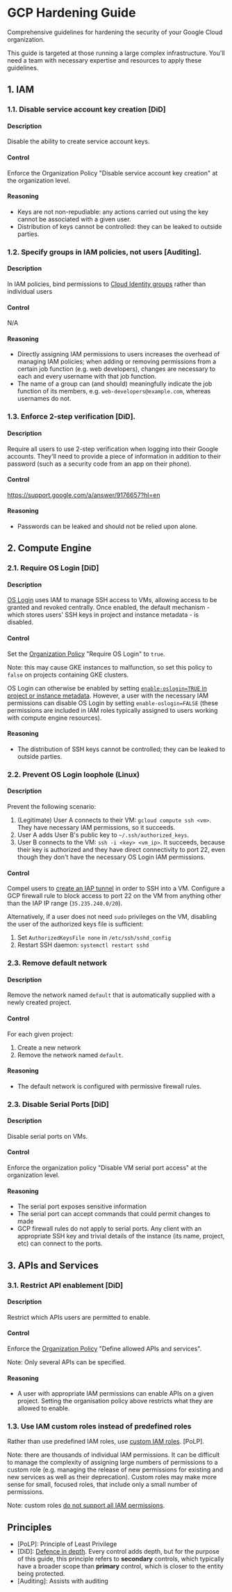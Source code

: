 # GCP Hardening Guide

Comprehensive guidelines for hardening the security of your Google Cloud organization.

This guide is targeted at those running a large complex infrastructure. You'll need a team with necessary expertise and resources to apply these guidelines.

## 1. IAM

### 1.1. Disable service account key creation [DiD]

#### Description

Disable the ability to create service account keys.

#### Control

Enforce the Organization Policy "Disable service account key creation" at the organization level.

#### Reasoning

* Keys are not non-repudiable: any actions carried out using the key cannot be associated with a given user.
* Distribution of keys cannot be controlled: they can be leaked to outside parties.

### 1.2. Specify groups in IAM policies, not users [Auditing].

#### Description

In IAM policies, bind permissions to [Cloud Identity groups](https://cloud.google.com/identity/docs/concepts/groups) rather than individual users

#### Control

N/A

#### Reasoning

* Directly assigning IAM permissions to users increases the overhead of managing IAM policies; when adding or removing permissions from a certain job function (e.g. web developers), changes are necessary to each and every username with that job function.
* The name of a group can (and should) meaningfully indicate the job function of its members, e.g. `web-developers@example.com`, whereas usernames do not.

### 1.3. Enforce 2-step verification [DiD].

#### Description

Require all users to use 2-step verification when logging into their Google accounts. They'll need to provide a piece of information in addition to their password (such as a security code from an app on their phone).

#### Control

https://support.google.com/a/answer/9176657?hl=en

#### Reasoning

* Passwords can be leaked and should not be relied upon alone.


## 2. Compute Engine

### 2.1. Require OS Login [DiD]

#### Description

[OS Login](https://cloud.google.com/compute/docs/oslogin) uses IAM to manage SSH access to VMs, allowing access to be granted and revoked centrally. Once enabled, the default mechanism - which stores users' SSH keys in project and instance metadata - is disabled.

#### Control

Set the [Organization Policy](https://cloud.google.com/resource-manager/docs/organization-policy/org-policy-constraints) "Require OS Login" to `true`.

Note: this may cause GKE instances to malfunction, so set this policy to `false` on projects containing GKE clusters.

OS Login can otherwise be enabled by setting [`enable-oslogin=TRUE` in project or instance metadata](https://cloud.google.com/compute/docs/instances/managing-instance-access#enable_oslogin). However, a user with the necessary IAM permissions can disable OS Login by setting `enable-oslogin=FALSE` (these permissions are included in IAM roles typically assigned to users working with compute engine resources).

#### Reasoning

* The distribution of SSH keys cannot be controlled; they can be leaked to outside parties.

### 2.2. Prevent OS Login loophole (Linux)

#### Description

Prevent the following scenario:

1. (Legitimate) User A connects to their VM: `gcloud compute ssh <vm>`. They have necessary IAM permissions, so it succeeds.
2. User A adds User B's public key to `~/.ssh/authorized_keys`.
3. User B connects to the VM: `ssh -i <key> <vm_ip>`. It succeeds, because their key is authorized and they have direct connectivity to port 22, even though they don't have the necessary OS Login IAM permissions.

#### Control

Compel users to [create an IAP tunnel](https://cloud.google.com/iap/docs/using-tcp-forwarding) in order to SSH into a VM. Configure a GCP firewall rule to block access to port 22 on the VM from anything other than the IAP IP range (`35.235.240.0/20`).

Alternatively, if a user does not need `sudo` privileges on the VM, disabling the user of the authorized keys file is sufficient:

1. Set `AuthorizedKeysFile none` in `/etc/ssh/sshd_config`
2. Restart SSH daemon: `systemctl restart sshd`

### 2.3. Remove default network

#### Description

Remove the network named `default` that is automatically supplied with a newly created project.

#### Control

For each given project:

1. Create a new network
2. Remove the network named `default`.

#### Reasoning

* The default network is configured with permissive firewall rules.

### 2.3. Disable Serial Ports [DiD]

#### Description

Disable serial ports on VMs.

#### Control

Enforce the organization policy "Disable VM serial port access" at the organization level.

#### Reasoning

* The serial port exposes sensitive information
* The serial port can accept commands that could permit changes to made
* GCP firewall rules do not apply to serial ports. Any client with an appropriate SSH key and trivial details of the instance (its name, project, etc) can connect to the ports.

## 3. APIs and Services

### 3.1. Restrict API enablement [DiD]

#### Description

Restrict which APIs users are permitted to enable.

#### Control

Enforce the [Organization Policy](https://cloud.google.com/resource-manager/docs/organization-policy/org-policy-constraints) "Define allowed APIs and services".

Note: Only several APIs can be specified.

#### Reasoning

* A user with appropriate IAM permissions can enable APIs on a given project. Setting the organisation policy above restricts what they are allowed to enable.

### 1.3. Use IAM custom roles instead of predefined roles

Rather than use predefined IAM roles, use [custom IAM roles](https://cloud.google.com/iam/docs/understanding-custom-roles). [PoLP].

Note: there are thousands of individual IAM permissions. It can be difficult to manage the complexity of assigning large numbers of permissions to a custom role (e.g. managing the release of new permissions for existing and new services as well as their deprecation). Custom roles may make more sense for small, focused roles, that include only a small number of permissions.

Note: custom roles [do not support all IAM permissions](https://cloud.google.com/iam/docs/custom-roles-permissions-support).

## Principles

* [PoLP]: Principle of Least Privilege
* [DiD]: [Defence in depth](https://en.wikipedia.org/wiki/Defense_in_depth_(computing)). Every control adds depth, but for the purpose of this guide, this principle refers to **secondary** controls, which typically have a broader scope than **primary** control, which is closer to the entity being protected.
* [Auditing]: Assists with auditing
